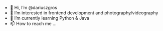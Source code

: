 - 👋 Hi, I’m @dariuszgros
- 👀 I’m interested in frontend development and photography/videography
- 🌱 I’m currently learning Python & Java
- 📫 How to reach me ...

<!---
dariuszgros/dariuszgros is a ✨ special ✨ repository because its `README.md` (this file) appears on your GitHub profile.
You can click the Preview link to take a look at your changes.
--->
